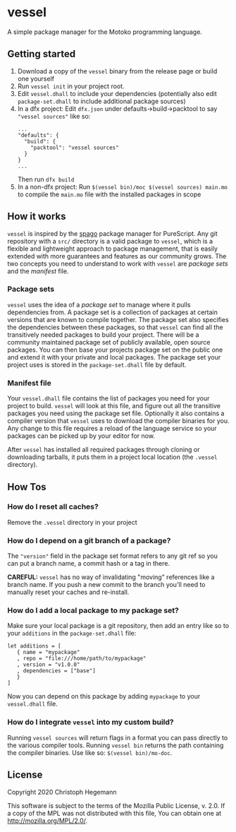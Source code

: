 # vessel

A simple package manager for the Motoko programming language.

## Getting started

1. Download a copy of the `vessel` binary from the release page or build one yourself
2. Run `vessel init` in your project root.
3. Edit `vessel.dhall` to include your dependencies (potentially also edit
   `package-set.dhall` to include additional package sources)
4. In a dfx project: Edit `dfx.json` under defaults->build->packtool to say `"vessel sources"` like so:
   ```
   ...
   "defaults": {
     "build": {
       "packtool": "vessel sources"
     }
   }
   ...
   ```
   Then run `dfx build`
4. In a non-dfx project:
   Run `$(vessel bin)/moc $(vessel sources) main.mo` to compile the `main.mo` file
   with the installed packages in scope

## How it works

`vessel` is inspired by the [spago](https://github.com/purescript/spago) package
manager for PureScript. Any git repository with a `src/` directory is a valid
package to `vessel`, which is a flexible and lightweight approach to package
management, that is easily extended with more guarantees and features as our
community grows. The two concepts you need to understand to work with `vessel`
are _package sets_ and the _manifest_ file.

### Package sets

`vessel` uses the idea of a _package set_ to manage where it pulls dependencies
from. A package set is a collection of packages at certain versions that are
known to compile together. The package set also specifies the dependencies
between these packages, so that `vessel` can find all the transitively needed
packages to build your project. There will be a community maintained package set of
publicly available, open source packages. You can then base your projects
package set on the public one and extend it with your private and local
packages. The package set your project uses is stored in the `package-set.dhall`
file by default.

### Manifest file

Your `vessel.dhall` file contains the list of packages you need for your project
to build. `vessel` will look at this file, and figure out all the transitive
packages you need using the package set file. Optionally it also contains a
compiler version that `vessel` uses to download the compiler binaries for you.
Any change to this file requires a reload of the language service so your
packages can be picked up by your editor for now.

After `vessel` has installed all required packages through cloning or
downloading tarballs, it puts them in a project local location (the `.vessel`
directory).

## How Tos

### How do I reset all caches?

Remove the `.vessel` directory in your project

### How do I depend on a git branch of a package?

The `"version"` field in the package set format refers to any git ref so you can
put a branch name, a commit hash or a tag in there.

**CAREFUL:** `vessel` has no way of invalidating "moving" references like a
branch name. If you push a new commit to the branch you'll need to manually
reset your caches and re-install.

### How do I add a local package to my package set?

Make sure your local package is a git repository, then add an entry like so to
your `additions` in the `package-set.dhall` file:

```dhall
let additions = [
   { name = "mypackage"
   , repo = "file:///home/path/to/mypackage"
   , version = "v1.0.0"
   , dependencies = ["base"]
   }
]
```

Now you can depend on this package by adding `mypackage` to your `vessel.dhall` file.

### How do I integrate `vessel` into my custom build?

Running `vessel sources` will return flags in a format you can pass directly to
the various compiler tools. Running `vessel bin` returns the path containing the
compiler binaries. Use like so: `$(vessel bin)/mo-doc`.

## License

Copyright 2020 Christoph Hegemann

This software is subject to the terms of the Mozilla Public License, v. 2.0. If
a copy of the MPL was not distributed with this file, You can obtain one at
http://mozilla.org/MPL/2.0/.
